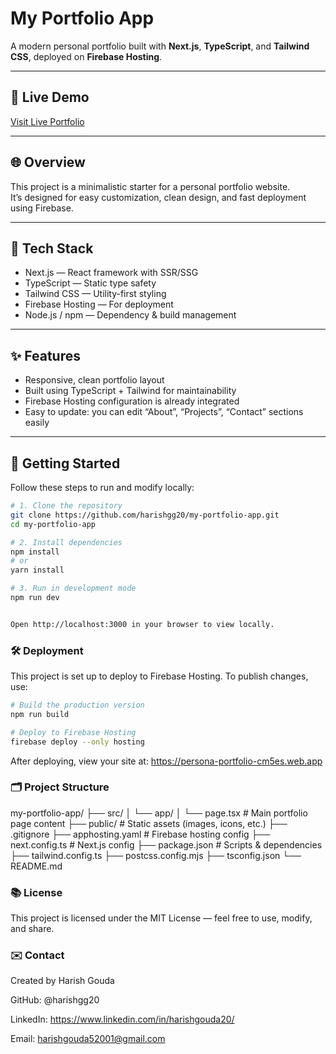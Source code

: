 
# My Portfolio App

A modern personal portfolio built with **Next.js**, **TypeScript**, and **Tailwind CSS**, deployed on **Firebase Hosting**.

---

## 🔗 Live Demo

[Visit Live Portfolio](https://persona-portfolio-cm5es.web.app)

---

## 🌐 Overview

This project is a minimalistic starter for a personal portfolio website.  
It’s designed for easy customization, clean design, and fast deployment using Firebase.

---

## 🧰 Tech Stack

- Next.js — React framework with SSR/SSG  
- TypeScript — Static type safety  
- Tailwind CSS — Utility-first styling  
- Firebase Hosting — For deployment  
- Node.js / npm — Dependency & build management  

---

## ✨ Features

- Responsive, clean portfolio layout  
- Built using TypeScript + Tailwind for maintainability  
- Firebase Hosting configuration is already integrated  
- Easy to update: you can edit “About”, “Projects”, “Contact” sections easily  

---

## 🚀 Getting Started

Follow these steps to run and modify locally:

```bash
# 1. Clone the repository
git clone https://github.com/harishgg20/my-portfolio-app.git
cd my-portfolio-app

# 2. Install dependencies
npm install
# or
yarn install

# 3. Run in development mode
npm run dev


Open http://localhost:3000 in your browser to view locally.
```

### 🛠️ Deployment

This project is set up to deploy to Firebase Hosting. To publish changes, use:

```bash
# Build the production version
npm run build

# Deploy to Firebase Hosting
firebase deploy --only hosting
```

After deploying, view your site at:
https://persona-portfolio-cm5es.web.app

### 🗂️ Project Structure
my-portfolio-app/
├── src/
│   └── app/
│       └── page.tsx        # Main portfolio page content
├── public/                  # Static assets (images, icons, etc.)
├── .gitignore
├── apphosting.yaml          # Firebase hosting config
├── next.config.ts           # Next.js config
├── package.json             # Scripts & dependencies
├── tailwind.config.ts
├── postcss.config.mjs
├── tsconfig.json
└── README.md

### 📚 License

This project is licensed under the MIT License — feel free to use, modify, and share.

### ✉️ Contact

Created by Harish Gouda

GitHub: @harishgg20

LinkedIn: https://www.linkedin.com/in/harishgouda20/

Email: harishgouda52001@gmail.com
